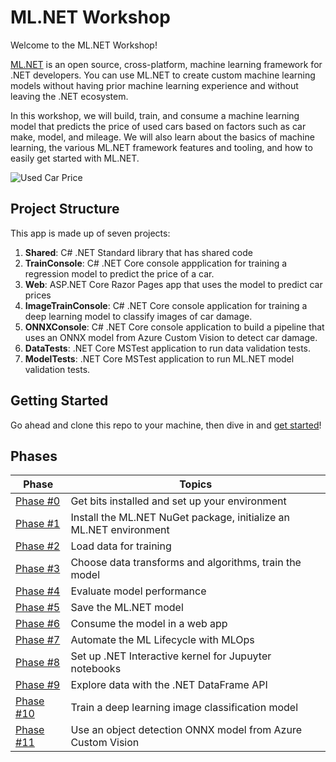 # ML.NET Workshop

Welcome to the ML.NET Workshop!

[ML.NET](https://dot.net/ml) is an open source, cross-platform, machine learning framework for .NET developers. You can use ML.NET to create custom machine learning models without having prior machine learning experience and without leaving the .NET ecosystem.

In this workshop, we will build, train, and consume a machine learning model that predicts the price of used cars based on factors such as car make, model, and mileage. We will also learn about the basics of machine learning, the various ML.NET framework features and tooling, and how to easily get started with ML.NET.

![Used Car Price](https://user-images.githubusercontent.com/46974588/88401414-b940aa00-cd97-11ea-9388-468b024e733f.png)

## Project Structure

This app is made up of seven projects:

1. **Shared**: C# .NET Standard library that has shared code
1. **TrainConsole**: C# .NET Core console appplication for training a regression model to predict the price of a car.
1. **Web**: ASP.NET Core Razor Pages app that uses the model to predict car prices
1. **ImageTrainConsole**: C# .NET Core console application for training a deep learning model to classify images of car damage.
1. **ONNXConsole**: C# .NET Core console application to build a pipeline that uses an ONNX model from Azure Custom Vision to detect car damage.
1. **DataTests**: .NET Core MSTest application to run data validation tests.
1. **ModelTests**: .NET Core MSTest application to run ML.NET model validation tests.

## Getting Started

Go ahead and clone this repo to your machine, then dive in and [get started](/labs/00-get-started.md)!

## Phases

| Phase | Topics |
| ----- | ---- |
| [Phase #0](/labs/00-get-started.md) | Get bits installed and set up your environment |
| [Phase #1](/labs/01-add-ml-context.md) | Install the ML.NET NuGet package, initialize an ML.NET environment |
| [Phase #2](/labs/02-loading-data.md) | Load data for training  |
| [Phase #3](/labs/03-training.md) | Choose data transforms and algorithms, train the model |
| [Phase #4](/labs/04-evaluate.md) | Evaluate model performance |
| [Phase #5](/labs/05-save-model.md) | Save the ML.NET model |
| [Phase #6](/labs/06-consume-model.md) | Consume the model in a web app |
| [Phase #7](/labs/07-mlops.md) | Automate the ML Lifecycle with MLOps |
| [Phase #8](/labs/08-jupyter.md) | Set up .NET Interactive kernel for Jupuyter notebooks |
| [Phase #9](/labs/09-dataframe.md) | Explore data with the .NET DataFrame API |
| [Phase #10](/labs/10-deep-learning.md) | Train a deep learning image classification model |
| [Phase #11](/labs/11-onnx.md) | Use an object detection ONNX model from Azure Custom Vision |
